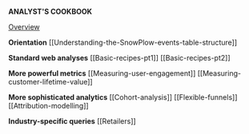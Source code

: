 **ANALYST'S COOKBOOK**

[Overview](Analysts-Cookbook-Overview)

**Orientation**
[[Understanding-the-SnowPlow-events-table-structure]]

**Standard web analyses**
[[Basic-recipes-pt1]]
[[Basic-recipes-pt2]]

**More powerful metrics**
[[Measuring-user-engagement]]
[[Measuring-customer-lifetime-value]]

**More sophisticated analytics**
[[Cohort-analysis]]
[[Flexible-funnels]]
[[Attribution-modelling]]

**Industry-specific queries**
[[Retailers]]